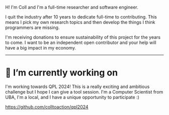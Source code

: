 H! I'm Coll and I'm a full-time researcher and software engineer.

I quit the industry after 10 years to dedicate full-time to contributing. This means I pick my own research topics and then develop the things I think programmers are missing.

I'm receiving donations to ensure sustainability of this project for the years to come. I want to be an independent open contributor and your help will have a big impact in my economy.

---


# 🔭 I’m currently working on

I'm working towards QPL 2024! This is a really exciting and ambitious challenge but I hope I can give a tool session. I'm a Computer Scientist from UBA, I'm a local, and I have a unique opportunity to participate :)

https://github.com/colltoaction/qpl2024


<!--
**colltoaction/colltoaction** is a ✨ _special_ ✨ repository because its `README.md` (this file) appears on your GitHub profile.

Here are some ideas to get you started:
..
- 🌱 I’m currently learning ...
- 👯 I’m looking to collaborate on ...
- 🤔 I’m looking for help with ...
- 💬 Ask me about ...
- 📫 How to reach me: ...
- 😄 Pronouns: ...
- ⚡ Fun fact: ...
-->
